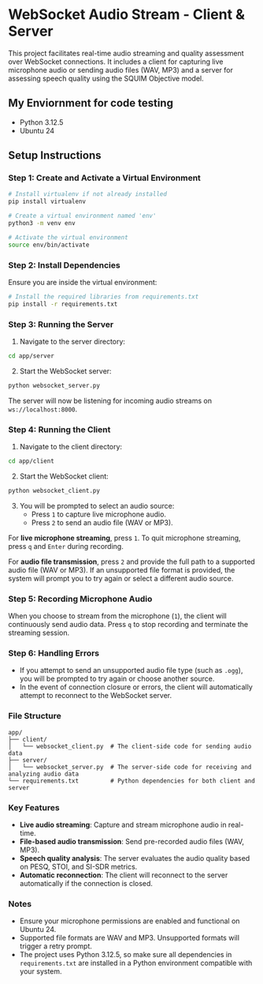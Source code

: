 
# WebSocket Audio Stream - Client & Server

This project facilitates real-time audio streaming and quality assessment over WebSocket connections. It includes a client for capturing live microphone audio or sending audio files (WAV, MP3) and a server for assessing speech quality using the SQUIM Objective model.

## My Enviornment for code testing
- Python 3.12.5
- Ubuntu 24

## Setup Instructions

### Step 1: Create and Activate a Virtual Environment

```bash
# Install virtualenv if not already installed
pip install virtualenv

# Create a virtual environment named 'env'
python3 -m venv env

# Activate the virtual environment
source env/bin/activate
```

### Step 2: Install Dependencies

Ensure you are inside the virtual environment:

```bash
# Install the required libraries from requirements.txt
pip install -r requirements.txt
```

### Step 3: Running the Server

1. Navigate to the server directory:

```bash
cd app/server
```

2. Start the WebSocket server:

```bash
python websocket_server.py
```

The server will now be listening for incoming audio streams on `ws://localhost:8000`.

### Step 4: Running the Client

1. Navigate to the client directory:

```bash
cd app/client
```

2. Start the WebSocket client:

```bash
python websocket_client.py
```

3. You will be prompted to select an audio source:
    - Press `1` to capture live microphone audio.
    - Press `2` to send an audio file (WAV or MP3).

For **live microphone streaming**, press `1`. To quit microphone streaming, press `q` and `Enter` during recording.

For **audio file transmission**, press `2` and provide the full path to a supported audio file (WAV or MP3). If an unsupported file format is provided, the system will prompt you to try again or select a different audio source.

### Step 5: Recording Microphone Audio

When you choose to stream from the microphone (`1`), the client will continuously send audio data. Press `q` to stop recording and terminate the streaming session.

### Step 6: Handling Errors

- If you attempt to send an unsupported audio file type (such as `.ogg`), you will be prompted to try again or choose another source.
- In the event of connection closure or errors, the client will automatically attempt to reconnect to the WebSocket server.

### File Structure

```
app/
├── client/
│   └── websocket_client.py  # The client-side code for sending audio data
├── server/
│   └── websocket_server.py  # The server-side code for receiving and analyzing audio data
└── requirements.txt         # Python dependencies for both client and server
```

### Key Features

- **Live audio streaming**: Capture and stream microphone audio in real-time.
- **File-based audio transmission**: Send pre-recorded audio files (WAV, MP3).
- **Speech quality analysis**: The server evaluates the audio quality based on PESQ, STOI, and SI-SDR metrics.
- **Automatic reconnection**: The client will reconnect to the server automatically if the connection is closed.

### Notes

- Ensure your microphone permissions are enabled and functional on Ubuntu 24.
- Supported file formats are WAV and MP3. Unsupported formats will trigger a retry prompt.
- The project uses Python 3.12.5, so make sure all dependencies in `requirements.txt` are installed in a Python environment compatible with your system.

